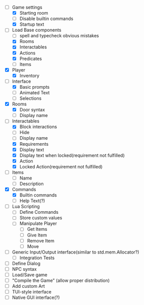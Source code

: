 - [ ] Game settings
    - [X] Starting room
    - [ ] Disable builtin commands
    - [X] Startup text
- [ ] Load Base components  
    - [ ] spell and typecheck obvious mistakes
    - [X] Rooms
    - [X] Interactables
    - [X] Actions
    - [X] Predicates
    - [ ] Items
- [X] Player
    - [X] Inventory
- [ ] Interface
    - [X] Basic prompts
    - [ ] Animated Text
    - [ ] Selections
- [X] Rooms
    - [X] Door syntax
    - [ ] Display name
- [ ] Interactables
    - [X] Block interactions
    - [ ] Hide
    - [ ] Display name
    - [X] Requirements
    - [X] Display text
    - [X] Display text when locked(requirement not fulfilled)
    - [X] Action
    - [X] Locked Action(requirement not fulfilled)
- [ ] Items
    - [ ] Name
    - [ ] Description
- [X] Commands
    - [X] Builtin commands
    - [ ] Help Text(?)
- [ ] Lua Scripting
    - [ ] Define Commands
    - [ ] Store custom values
    - [ ] Manipulate Player
        - [ ] Get Items
        - [ ] Give Item
        - [ ] Remove Item
        - [ ] Move
- [ ] Generic Input/Output interface(similar to std.mem.Allocator?)
    - [ ] Integration Tests
- [ ] Define Dialog
- [ ] NPC syntax
- [ ] Load/Save game
- [ ] "Compile the Game" (allow proper distribution)
- [ ] Add custom Art
- [ ] TUI-style interface
- [ ] Native GUI interface(?)
